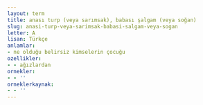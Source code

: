 ```yaml
---
layout: term
title: anası turp (veya sarımsak), babası şalgam (veya soğan)
slug: anasi-turp-veya-sarimsak-babasi-salgam-veya-sogan
letter: A
lisan: Türkçe
anlamlar:
- ne olduğu belirsiz kimselerin çocuğu
ozellikler:
- - ağızlardan
ornekler:
- - ''
orneklerkaynak:
- - ''
---
```

